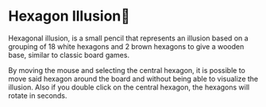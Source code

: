 # Hexagon Illusion🤪
Hexagonal illusion, is a small pencil that represents an illusion based on a grouping of 18 white hexagons and 2 brown hexagons to give a wooden base, similar to classic board games.

By moving the mouse and selecting the central hexagon, it is possible to move said hexagon around the board and without being able to visualize the illusion. Also if you double click on the central hexagon, the hexagons will rotate in seconds.
